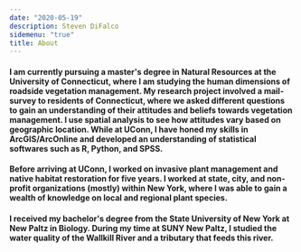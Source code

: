 ```yaml
---
date: "2020-05-19"
description: Steven DiFalco
sidemenu: "true"
title: About
---
```


#### I am currently pursuing a master's degree in Natural Resources at the University of Connecticut, where I am studying the human dimensions of roadside vegetation management. My research project involved a mail-survey to residents of Connecticut, where we asked different questions to gain an understanding of their attitudes and beliefs towards vegetation management. I use spatial analysis to see how attitudes vary based on geographic location. While at UConn, I have honed my skills in ArcGIS/ArcOnline and developed an understanding of statistical softwares such as R, Python, and SPSS.  
#### Before arriving at UConn, I worked on invasive plant management and native habitat restoration for five years. I worked at state, city, and non-profit organizations (mostly) within New York, where I was able to gain a wealth of knowledge on local and regional plant species.  

#### I received my bachelor's degree from the State University of New York at New Paltz in Biology. During my time at SUNY New Paltz, I studied the water quality of the Wallkill River and a tributary that feeds this river. 
